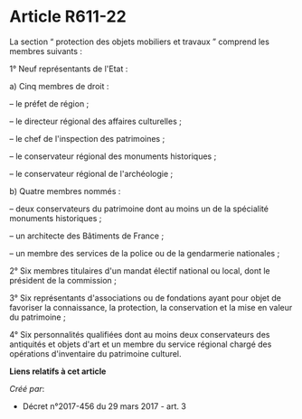 # Article R611-22

La section “ protection des objets mobiliers et travaux ” comprend les membres suivants :

1° Neuf représentants de l'Etat :

a) Cinq membres de droit :

– le préfet de région ;

– le directeur régional des affaires culturelles ;

– le chef de l'inspection des patrimoines ;

– le conservateur régional des monuments historiques ;

– le conservateur régional de l'archéologie ;

b) Quatre membres nommés :

– deux conservateurs du patrimoine dont au moins un de la spécialité monuments historiques ;

– un architecte des Bâtiments de France ;

– un membre des services de la police ou de la gendarmerie nationales ;

2° Six membres titulaires d'un mandat électif national ou local, dont le président de la commission ;

3° Six représentants d'associations ou de fondations ayant pour objet de favoriser la connaissance, la protection, la
conservation et la mise en valeur du patrimoine ;

4° Six personnalités qualifiées dont au moins deux conservateurs des antiquités et objets d'art et un membre du service
régional chargé des opérations d'inventaire du patrimoine culturel.

**Liens relatifs à cet article**

_Créé par_:

  - Décret n°2017-456 du 29 mars 2017 - art. 3
